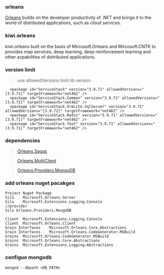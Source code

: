 ### orleans ###

[Orleans](http://dotnet.github.io/orleans/Documentation/tutorials_and_samples/overview_helloworld.html) builds on the developer productivity of .NET and brings it to the world of distributed applications, such as cloud services.</br>

### kiwi.orleans ###
kiwi.orleans built on the basis of Mircosoft.Orleans and Mircosoft.CNTK to provides map services, deep learning, deep reinforcement learning and other acpabilities of distributed applications.

### version limit ###
>use allowedVersions limit lib version
```
  <package id="ServiceStack" version="3.9.71" allowedVersions="[3.9.71]" targetFramework="net462" />
  <package id="ServiceStack.Common" version="3.9.71" allowedVersions="[3.9.71]" targetFramework="net462" />
  <package id="ServiceStack.OrmLite.SqlServer" version="3.9.71" allowedVersions="[3.9.71]" targetFramework="net462" />
  <package id="ServiceStack.Redis" version="3.9.71" allowedVersions="[3.9.71]" targetFramework="net462" />
  <package id="ServiceStack.Text" version="3.9.71" allowedVersions="[3.9.71]" targetFramework="net462" />
```

### dependencies ###
> [Orleans.Sagas](https://github.com/OrleansContrib/Orleans.Sagas) 

> [Orleans.MultiClient](https://github.com/OrleansContrib/Orleans.MultiClient) 

>[Orleans.Providers.MongoDB](https://github.com/OrleansContrib/Orleans.Providers.MongoDB)


### add orleans nuget pacakges ###
```
Project	Nuget Package
Silo	Microsoft.Orleans.Server
Silo	Microsoft.Extensions.Logging.Console
//provider
Silo Orleans.Providers.MongoDB

Client	Microsoft.Extensions.Logging.Console
Client	Microsoft.Orleans.Client
Grain Interfaces	Microsoft.Orleans.Core.Abstractions
Grain Interfaces	Microsoft.Orleans.CodeGenerator.MSBuild
Grains	Microsoft.Orleans.CodeGenerator.MSBuild
Grains	Microsoft.Orleans.Core.Abstractions
Grains	Microsoft.Extensions.Logging.Abstractions
```

### configue mongodb ###
```
mongod --dbpath <DB_PATH>
```
